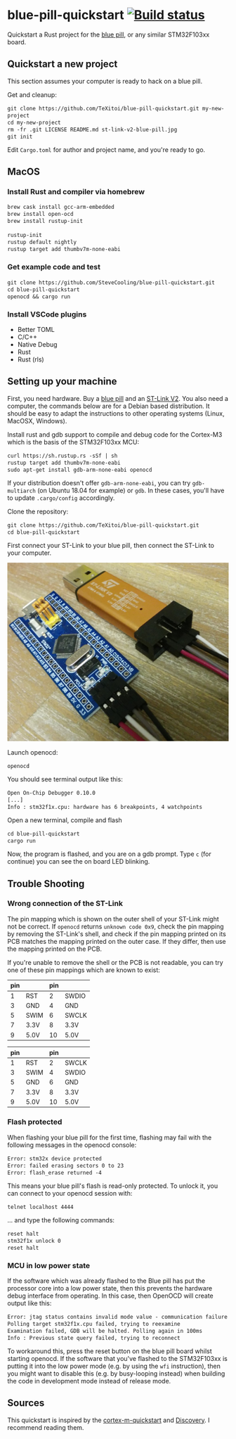 # blue-pill-quickstart [![Build status](https://travis-ci.org/TeXitoi/blue-pill-quickstart.svg?branch=master)](https://travis-ci.org/TeXitoi/blue-pill-quickstart)

Quickstart a Rust project for the [blue pill](https://wiki.stm32duino.com/index.php?title=Blue_Pill), or any similar STM32F103xx board.

## Quickstart a new project

This section assumes your computer is ready to hack on a blue pill.

Get and cleanup:

```shell
git clone https://github.com/TeXitoi/blue-pill-quickstart.git my-new-project
cd my-new-project
rm -fr .git LICENSE README.md st-link-v2-blue-pill.jpg
git init
```

Edit `Cargo.toml` for author and project name, and you're ready to go.

## MacOS

### Install Rust and compiler via homebrew

```shell
brew cask install gcc-arm-embedded
brew install open-ocd
brew install rustup-init

rustup-init
rustup default nightly
rustup target add thumbv7m-none-eabi
```

### Get example code and test

```shell
git clone https://github.com/SteveCooling/blue-pill-quickstart.git
cd blue-pill-quickstart
openocd && cargo run
```

### Install VSCode plugins

* Better TOML
* C/C++
* Native Debug
* Rust
* Rust (rls)

## Setting up your machine

First, you need hardware. Buy a [blue pill](https://www.aliexpress.com/w/wholesale-stm32f103c8t6.html?&SortType=total_tranpro_desc) and an [ST-Link V2](https://www.aliexpress.com/w/wholesale-st-link-v2.html?SortType=total_tranpro_desc). You also need a computer, the commands below are for a Debian based distribution. It should be easy to adapt the instructions to other operating systems (Linux, MacOSX, Windows).

Install rust and gdb support to compile and debug code for the Cortex-M3 which is the basis of the STM32F103xx MCU:

```shell
curl https://sh.rustup.rs -sSf | sh
rustup target add thumbv7m-none-eabi
sudo apt-get install gdb-arm-none-eabi openocd
```

If your distribution doesn't offer `gdb-arm-none-eabi`, you can try `gdb-multiarch` (on Ubuntu 18.04 for example) or `gdb`. In these cases, you'll have to update `.cargo/config` accordingly.

Clone the repository:

```shell
git clone https://github.com/TeXitoi/blue-pill-quickstart.git
cd blue-pill-quickstart
```

First connect your ST-Link to your blue pill, then connect the ST-Link to your computer.

![ST-Link V2 to blue pill](st-link-v2-blue-pill.jpg)

Launch openocd:

```shell
openocd
```

You should see terminal output like this:

```
Open On-Chip Debugger 0.10.0
[...]
Info : stm32f1x.cpu: hardware has 6 breakpoints, 4 watchpoints
```
 
Open a new terminal, compile and flash

```shell
cd blue-pill-quickstart
cargo run
```

Now, the program is flashed, and you are on a gdb prompt. Type `c` (for continue) you can see the on board LED blinking.

## Trouble Shooting

### Wrong connection of the ST-Link

The pin mapping which is shown on the outer shell of your ST-Link might not be correct. If `openocd` returns `unknown code 0x9`, check the pin mapping by removing the ST-Link's shell, and check if the pin mapping printed on its PCB matches the mapping printed on the outer case.  If they differ, then use the mapping printed on the PCB.

If you're unable to remove the shell or the PCB is not readable, you can try one of these pin mappings which are known to exist:

|pin|      |pin|       | 
|---|------|---|-------|
| 1 | RST  | 2 | SWDIO |
| 3 | GND  | 4 | GND   |
| 5 | SWIM | 6 | SWCLK |
| 7 | 3.3V | 8 | 3.3V  |
| 9 | 5.0V |10 | 5.0V  |

|pin|      |pin|       | 
|---|------|---|-------|
| 1 | RST  | 2 | SWCLK |
| 3 | SWIM | 4 | SWDIO |
| 5 | GND  | 6 | GND   |
| 7 | 3.3V | 8 | 3.3V  |
| 9 | 5.0V |10 | 5.0V  |

### Flash protected

When flashing your blue pill for the first time, flashing may fail with the following messages in the openocd console:

```
Error: stm32x device protected
Error: failed erasing sectors 0 to 23
Error: flash_erase returned -4
```

This means your blue pill's flash is read-only protected. To unlock it, you can connect to your openocd session with:

```shell
telnet localhost 4444
```

... and type the following commands:

```
reset halt
stm32f1x unlock 0
reset halt
```

### MCU in low power state

If the software which was already flashed to the Blue pill has put the processor core into a low power state, then this prevents the hardware debug interface from operating.  In this case, then OpenOCD will create output like this:

```
Error: jtag status contains invalid mode value - communication failure
Polling target stm32f1x.cpu failed, trying to reexamine
Examination failed, GDB will be halted. Polling again in 100ms
Info : Previous state query failed, trying to reconnect
```

To workaround this, press the reset button on the blue pill board whilst starting openocd.  If the software that you've flashed to the STM32F103xx is putting it into the low power mode (e.g. by using the `wfi` instruction), then you might want to disable this (e.g. by busy-looping instead) when building the code in development mode instead of release mode.


## Sources

This quickstart is inspired by the [cortex-m-quickstart](https://github.com/japaric/cortex-m-quickstart) and [Discovery](https://rust-embedded.github.io/discovery/). I recommend reading them.
